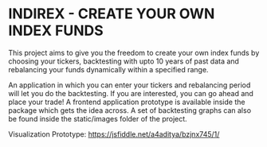 # INDIREX - CREATE YOUR OWN INDEX FUNDS

This project aims to give you the freedom to create your own index funds by choosing your tickers, backtesting with upto 10 years of past data and rebalancing your funds dynamically within a specified range.

An application in which you can enter your tickers and rebalancing period will let you do the backtesting. If you are interested, you can go ahead and place your trade! A frontend application prototype is available inside the package which gets the idea across. A set of backtesting graphs can also be found inside the static/images folder of the project.


Visualization Prototype:  https://jsfiddle.net/a4aditya/bzjnx745/1/
